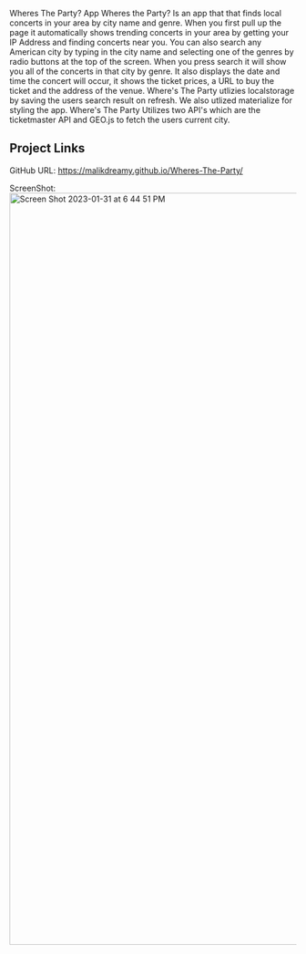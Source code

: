 Wheres The Party? App Wheres the Party? Is an app that that finds local concerts in your area by city name and genre. 
When you first pull up the page it automatically shows trending concerts in your area by getting your IP Address 
and finding concerts near you.
You can also search any American city by typing in the city name and selecting one of the genres by radio buttons at the top of the screen. 
When you press search it will show you all of the concerts in that city by genre. 
It also displays the date and time the concert will occur, it shows the ticket prices, a URL to buy the ticket and the address of the venue.
Where's The Party utlizies localstorage by saving the users search result on refresh.
We also utlized materialize for styling the app.
Where's The Party Utilizes two API's which are the ticketmaster API and GEO.js to fetch the users current city. 



## Project Links
GitHub URL: https://malikdreamy.github.io/Wheres-The-Party/


ScreenShot: <img width="1319" alt="Screen Shot 2023-01-31 at 6 44 51 PM" src="https://user-images.githubusercontent.com/119153047/215932634-d681855a-8a67-4784-8384-edd197f91f3f.png">

